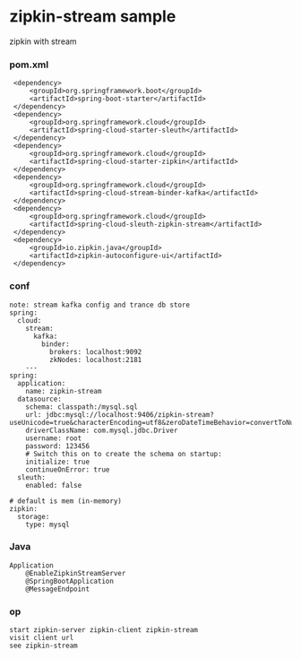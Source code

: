 zipkin-stream sample
==========================
zipkin with stream

### pom.xml
     <dependency>
         <groupId>org.springframework.boot</groupId>
         <artifactId>spring-boot-starter</artifactId>
     </dependency>
     <dependency>
         <groupId>org.springframework.cloud</groupId>
         <artifactId>spring-cloud-starter-sleuth</artifactId>
     </dependency>
     <dependency>
         <groupId>org.springframework.cloud</groupId>
         <artifactId>spring-cloud-starter-zipkin</artifactId>
     </dependency>
     <dependency>
         <groupId>org.springframework.cloud</groupId>
         <artifactId>spring-cloud-stream-binder-kafka</artifactId>
     </dependency>
     <dependency>
         <groupId>org.springframework.cloud</groupId>
         <artifactId>spring-cloud-sleuth-zipkin-stream</artifactId>
     </dependency>
     <dependency>
         <groupId>io.zipkin.java</groupId>
         <artifactId>zipkin-autoconfigure-ui</artifactId>
     </dependency>
     
     
### conf 
    note: stream kafka config and trance db store
    spring:
      cloud:
        stream:
          kafka:
            binder:
              brokers: localhost:9092
              zkNodes: localhost:2181
        ---
    spring:
      application:
        name: zipkin-stream
      datasource:
        schema: classpath:/mysql.sql
        url: jdbc:mysql://localhost:9406/zipkin-stream?useUnicode=true&characterEncoding=utf8&zeroDateTimeBehavior=convertToNull
        driverClassName: com.mysql.jdbc.Driver
        username: root
        password: 123456
        # Switch this on to create the schema on startup:
        initialize: true
        continueOnError: true
      sleuth:
        enabled: false
    
    # default is mem (in-memory)
    zipkin:
      storage:
        type: mysql

              
### Java
    Application
        @EnableZipkinStreamServer
        @SpringBootApplication
        @MessageEndpoint
    
### op
    start zipkin-server zipkin-client zipkin-stream
    visit client url
    see zipkin-stream
